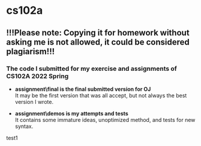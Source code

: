 # cs102a
## !!!Please note: Copying it for homework without asking me is not allowed, it could be considered plagiarism!!!
### The code I submitted for my exercise and assignments of CS102A 2022 Spring

* **assignment\final is the final submitted version for OJ**  
It may be the first version that was all accept, but not always the best version I wrote.

* **assignment\demos is my attempts and tests**  
It contains some immature ideas, unoptimized method, and tests for new syntax.

test1